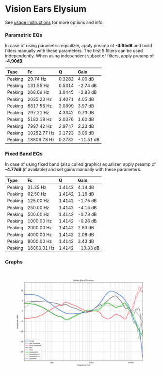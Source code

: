# Vision Ears Elysium
See [usage instructions](https://github.com/jaakkopasanen/AutoEq#usage) for more options and info.

### Parametric EQs
In case of using parametric equalizer, apply preamp of **-4.65dB** and build filters manually
with these parameters. The first 5 filters can be used independently.
When using independent subset of filters, apply preamp of **-4.90dB**.

| Type    | Fc          |      Q | Gain      |
|:--------|:------------|:-------|:----------|
| Peaking | 29.74 Hz    | 0.3282 | 4.00 dB   |
| Peaking | 131.55 Hz   | 0.5314 | -2.74 dB  |
| Peaking | 268.09 Hz   | 1.0445 | -2.83 dB  |
| Peaking | 2635.23 Hz  | 1.4071 | 4.05 dB   |
| Peaking | 6817.56 Hz  | 3.0899 | 3.97 dB   |
| Peaking | 797.21 Hz   | 4.3342 | 0.73 dB   |
| Peaking | 5182.18 Hz  | 2.0376 | 1.60 dB   |
| Peaking | 7997.42 Hz  | 2.9747 | 2.23 dB   |
| Peaking | 10252.77 Hz | 2.1723 | 3.06 dB   |
| Peaking | 18806.78 Hz | 0.2782 | -11.51 dB |

### Fixed Band EQs
In case of using fixed band (also called graphic) equalizer, apply preamp of **-4.77dB**
(if available) and set gains manually with these parameters.

| Type    | Fc          |      Q | Gain      |
|:--------|:------------|:-------|:----------|
| Peaking | 31.25 Hz    | 1.4142 | 4.14 dB   |
| Peaking | 62.50 Hz    | 1.4142 | 1.16 dB   |
| Peaking | 125.00 Hz   | 1.4142 | -1.75 dB  |
| Peaking | 250.00 Hz   | 1.4142 | -4.15 dB  |
| Peaking | 500.00 Hz   | 1.4142 | -0.73 dB  |
| Peaking | 1000.00 Hz  | 1.4142 | -0.26 dB  |
| Peaking | 2000.00 Hz  | 1.4142 | 2.63 dB   |
| Peaking | 4000.00 Hz  | 1.4142 | 2.08 dB   |
| Peaking | 8000.00 Hz  | 1.4142 | 3.43 dB   |
| Peaking | 16000.01 Hz | 1.4142 | -13.83 dB |

### Graphs
![](./Vision%20Ears%20Elysium.png)